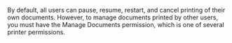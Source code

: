 <Token xmlns:xlink="http://www.w3.org/1999/xlink">By default, all users can pause, resume, restart, and cancel printing of their own documents. However, to manage documents printed by other users, you must have the Manage Documents permission, which is one of several printer permissions.</Token>